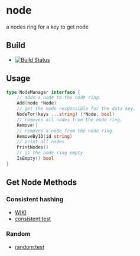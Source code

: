 # node

a nodes ring for a key to get node

## Build

* [![Build Status](https://travis-ci.org/go-trellis/node.png)](https://travis-ci.org/go-trellis/node)


## Usage

```go
type NodeManager interface {
	// adds a node to the node ring.
	Add(node *Node)
	// get the node responsible for the data key.
	NodeFor(keys ...string) (*Node, bool)
	// removes all nodes from the node ring.
	Remove()
	// removes a node from the node ring.
	RemoveByID(id string)
	// print all nodes
	PrintNodes()
	// is the node ring empty
	IsEmpty() bool
}
```

## Get Node Methods

### Consistent hashing

* [WIKI](https://en.wikipedia.org/wiki/Consistent_hashing)
* [consistent:test](consistent_test.go)

### Random

* [random:test](random_test.go)